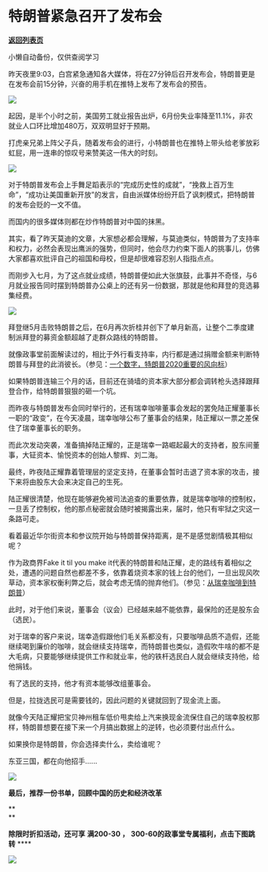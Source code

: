 # 特朗普紧急召开了发布会

[**返回列表页**](/gzh/政事堂2019)

小懒自动备份，仅供查阅学习

昨天夜里9:03，白宫紧急通知各大媒体，将在27分钟后召开发布会，特朗普更是在发布会前15分钟，兴奋的用手机在推特上发布了发布会的预告。

  

![](https://mmbiz.qpic.cn/mmbiz_png/rxhS23yu8cMoun1n9aZQFnZpnTkxbmeud2f4Wiciadymtb0OAfQDcSVU2naEZ1cEjpDJq4FFlYKMECtdcPtZIgicw/640?wx_fmt=png)

  

起因，是半个小时之前，美国劳工就业报告出炉，6月份失业率降至11.1%，非农就业人口环比增加480万，双双明显好于预期。

  

打虎亲兄弟上阵父子兵，随着发布会的进行，小特朗普也在推特上带头给老爹放彩虹屁，用一连串的惊叹号来赞美这一伟大的时刻。

  

![](https://mmbiz.qpic.cn/mmbiz_png/rxhS23yu8cMoun1n9aZQFnZpnTkxbmeuN1Zt56AgKQJwIXPxVQA94tMnEB74UJ5TRk0X3qhbJicyMRkHGHicxhKQ/640?wx_fmt=png)

  

对于特朗普发布会上手舞足蹈表示的“完成历史性的成就”，“挽救上百万生命”，“成功让美国重新开放”的发言，自由派媒体纷纷开启了讽刺模式，把特朗普的发布会贬的一文不值。

  

而国内的很多媒体则都在炒作特朗普对中国的抹黑。

  

其实，看了昨天莫迪的文章，大家想必都会理解，与莫迪类似，特朗普为了支持率和权力，必然会表现出鹰派的强势，但同时，他会尽力约束下面人的挑事儿，仿佛大家都喜欢批评自己的祖国和母校，但是却很难容忍别人指指点点。

  

而刚步入七月，为了这点就业成绩，特朗普便如此大张旗鼓，此事并不奇怪，与6月就业报告同时摆到特朗普办公桌上的还有另一份数据，那就是他和拜登的竞选募集经费。

  

![](https://mmbiz.qpic.cn/mmbiz_jpg/rxhS23yu8cMoun1n9aZQFnZpnTkxbmeu312RpmEHtksB8MlU1PbI7U1UNaAUEnD2GUa1ZibgmN2VmDNXIYOz2Lg/640?wx_fmt=jpeg)

  

拜登继5月击败特朗普之后，在6月再次折桂并创下了单月新高，让整个二季度建制派拜登的募资金额超越了走群众路线的特朗普。

  

就像政事堂前面解读过的，相比于外行看支持率，内行都是通过捐赠金额来判断特朗普与拜登的此消彼长。（参见：[一个数字，特朗普2020重要的风向标](http://mp.weixin.qq.com/s?__biz=MzAwMzU1ODAwOQ==&mid=2650336434&idx=1&sn=f7e56e9d5da1468da503130962c442ee&chksm=833513a4b4429ab27b8201345d1f2646c305d3c50a905b9ea7ffe14bd95ce38a5b093f710874&scene=21#wechat_redirect)）

  

如果特朗普连输三个月的话，目前还在骑墙的资本家大部分都会调转枪头选择跟拜登合作，给特朗普狠狠的砸一个坑。  

  

而昨夜与特朗普发布会同时举行的，还有瑞幸咖啡董事会发起的罢免陆正耀董事长一职的“政变”，在今天凌晨，瑞幸咖啡公布了董事会的结果，陆正耀以一票之差保住了瑞幸董事长的职务。

  

而此次发动突袭，准备搞掉陆正耀的，正是瑞幸一路崛起最大的支持者，股东间董事，大钲资本、愉悦资本的创始人黎辉、刘二海。

  

最终，昨夜陆正耀靠着管理层的坚定支持，在董事会暂时击退了资本家的攻击，接下来将由股东大会来决定自己的生死。

  

陆正耀很清楚，他现在能够避免被司法追查的重要依靠，就是瑞幸咖啡的控制权，一旦丢了控制权，他的那点秘密就会随时被揭露出来，届时，他只有牢狱之灾这一条路可走。

  

看着最近华尔街资本和参议院开始与特朗普保持距离，是不是感觉剧情极其相似呢？  

  

作为政商界Fake it til you make
it代表的特朗普和陆正耀，走的路线有着相似之处，遭遇的问题自然也都差不多，依靠着烧资本家的钱上台的他们，一旦出现风吹草动，资本家权衡利弊之后，就会考虑无情的抛弃他们。（参见：[从瑞幸咖啡到特朗普](http://mp.weixin.qq.com/s?__biz=MzAwMzU1ODAwOQ==&mid=2650336440&idx=1&sn=c49befaf36a490f976a03fe05eae065b&chksm=833513aeb4429ab80ca2f332ce3d11db6eacafb2baa6d594824f5fd73bee8db01f2f5b6154f6&scene=21#wechat_redirect)）

  

此时，对于他们来说，董事会（议会）已经越来越不能依靠，最保险的还是股东会（选民）。  

  

对于瑞幸的客户来说，瑞幸造假跟他们毛关系都没有，只要咖啡品质不造假，还能继续喝到廉价的咖啡，就会继续支持瑞幸，而特朗普也类似，造假吹牛啥的都不是大毛病，只要能够继续提供工作和就业率，他的铁杆选民白人就会继续支持他，给他捐钱。

  

有了选民的支持，他才有资本能够改组董事会。  

  

但是，拉拢选民可是需要钱的，因此问题的关键就回到了现金流上面。

  

就像今天陆正耀把宝贝神州租车低价甩卖给上汽来换现金流保住自己的瑞幸股权那样，特朗普想要在接下来一个月搞出数据上的逆转，也必须要付出点什么。

  

如果换你是特朗普，你会选择卖什么，卖给谁呢？

  

东亚三国，都在向他招手......

  

![](https://mmbiz.qpic.cn/mmbiz_jpg/rxhS23yu8cPp0iaKAfe0ZsWfgGcY72o9Nror8TicrtnlDsqzY7y4Kum4fM3X0FMEGlbvm9HvZUiaETSnLt4DHNLbQ/640?wx_fmt=jpeg)

  

 **最后，推荐一份书单，回顾中国的历史和经济改革**

 **  
**

 **除限时折扣活动，还可享** **满200-30 ，** **300-60的政事堂专属福利，点击下图跳转** ****

  

[![](https://mmbiz.qpic.cn/mmbiz_png/rxhS23yu8cMoun1n9aZQFnZpnTkxbmeuliccjGMCGcjGQFLKKV9Hko1VriasQCOpZgy2bE9oKYHr6gm3JT1edtzQ/640?wx_fmt=png)](https://mp.weixin.qq.com/s?__biz=Mzg3NjE1MDAzMw==&mid=2247485245&idx=1&sn=aa90e1e489571c317970b6bb291a1e9d&scene=21#wechat_redirect)

